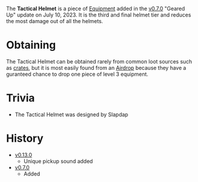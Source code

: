 The **Tactical Helmet** is a piece of [Equipment](/equipment) added in the [v0.7.0](https://github.com/HasangerGames/suroi/releases/tag/v0.7.0) "Geared Up" update on July 10, 2023. It is the third and final helmet tier and reduces the most damage out of all the helmets.

# Obtaining

The Tactical Helmet can be obtained rarely from common loot sources such as [crates](/obstacles/crates), but it is most easily found from an [Airdrop](/obstacles/airdrops) because they have a guranteed chance to drop one piece of level 3 equipment. 

# Trivia 

 - The Tactical Helmet was designed by Slapdap

# History

 - [v0.13.0](https://github.com/HasangerGames/suroi/releases/tag/v0.13.0)
   - Unique pickup sound added
 - [v0.7.0](https://github.com/HasangerGames/suroi/releases/tag/v0.7.0)
   - Added
